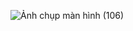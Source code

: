 ![Ảnh chụp màn hình (106)](https://github.com/user-attachments/assets/a5ea3ee8-e1af-46f3-96f5-07cadf3b53e4)
